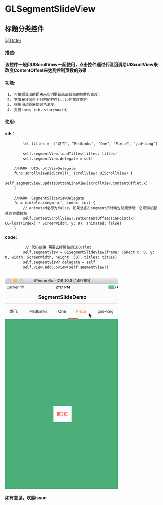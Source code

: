 # GLSegmentSlideView

## 标题分类控件

[![Gitter](https://badges.gitter.im/god-long/GLSegmentSlideView.svg)](https://gitter.im/god-long/GLSegmentSlideView?utm_source=badge&utm_medium=badge&utm_campaign=pr-badge)

#### 描述:

   **该控件一般和UIScrollView一起使用，点击控件通过代理回调给UIScrollView来
    改变ContentOffset来达到控制页数的效果**

#### 功能:

     1. 可根据滑动的距离来实时更新底部线条的位置和宽度;
     2. 宽度是根据每个分割的控件title的宽度而定;
     3. 根据滑动距离使颜色渐变;
     4. 支持code，xib，storyboard;
 
#### 使用:

**xib：**

```
        let titles =  ["路飞", "Medbanks", "One", "Piece", "god~long"]

        self.segmentView.loadTitles(titles: titles)
        self.segmentView.delegate = self

    //MARK: UIScrollViewDelegate
    func scrollViewDidScroll(_ scrollView: UIScrollView) {
       self.segmentView.updateBottomLineView(scrollView.contentOffset.x)
    }

    //MARK: SegmentSlideViewDelegate
    func didSelectSegment(_ index: Int) {
        // animated必须为false，如果想点击segment的时候也动画滑动，必须添加额外的参数控制
        self.contentScrollView!.setContentOffset(CGPoint(x: CGFloat(index) * ScreenWidth, y: 0), animated: false)
    }

```

**code:**

```
         // 代码创建 需要去掉属性的IBOutlet
        self.segmentView = GLSegmentSlideView(frame: CGRect(x: 0, y: 0, width: ScreenWidth, height: 50), titles: titles)
        self.segmentView?.delegate = self
        self.view.addSubview(self.segmentView!)


```


    
 ![](https://github.com/god-long/GLSegmentSlideView/raw/master/segmentSlide.gif)


 **如有意见，欢迎issue**
